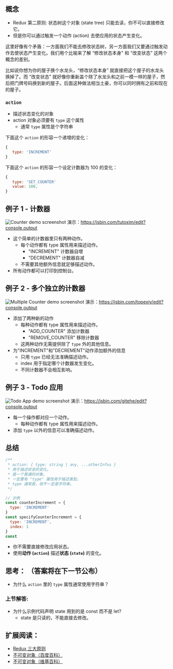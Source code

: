 <div class="dplayer-container">
  <div
    id="dplayer"
    class="dplayer"
    style="margin-bottom: 20px;"
    data-id="[02] 用动作描述状态变化"
    data-video="http://o71w1wc99.bkt.clouddn.com/02.mp4"
    data-subtitle="http://o71w1wc99.bkt.clouddn.com/02.vtt?v0.0.1"
    data-cover="http://o71w1wc99.bkt.clouddn.com/02.jpg?v0.0.1"
  ></div>
</div>

<script defer src="./js/DPlayer.min.js"></script>
<script defer src="./js/dplayer.js"></script>

## 概念

- Redux 第二原则: 状态树这个对象 (state tree) 只能去读，你不可以直接修改它。
- 但是你可以通过触发一个动作 (action) 去使应用的状态产生变化。

这里好像有个矛盾：一方面我们不能去修改状态树，另一方面我们又要通过触发动作去使状态产生变化。我们用个比喻来了解 “修改状态本身" 和 “改变状态” 这两个概念的差别。

比如说你想为你的屋子换个水龙头，“修改状态本身” 就直接把这个屋子的水龙头换掉了。而 “改变状态” 就好像你重新盖个除了水龙头和之前一模一样的屋子，然后把门牌号码换到新的屋子。后面这种做法相当土豪，你可以同时拥有之前和现在的屋子。

### `action`

- 描述状态变化的对象
- action 对象必须要有 `type` 这个属性
  - 通常 `type` 属性是个字符串
   

下面这个 `action` 的形容一个递增的变化：

```js
{
   type: 'INCREMENT'
}
```

下面这个 `action` 的形容一个设定计数器为 100 的变化：

```js
{
   type: 'SET_COUNTER'
   value: 100,
}
```

## 例子 1 - 计数器

![Counter demo screenshot][Lesson-2_Counter-screenshot]
演示：https://jsbin.com/tutoxim/edit?console,output

- 这个简单的计数器里只有两种动作。
  - 每个动作都有 type 属性用来描述动作。
    - "INCREMENT" 计数器自增
    - "DECREMENT" 计数器自减
  - 不需要其他额外信息就足够描述动作。
- 所有动作都可以打印到控制台。

## 例子 2 - 多个独立的计数器

![Multiple Counter demo screenshot][Lesson-2_Multiple-counters-screenshot]
演示：https://jsbin.com/topexiy/edit?console,output

- 添加了两种新的动作
  - 每种动作都有 type 属性用来描述动作。
    - "ADD_COUNTER" 添加计数器
    - "REMOVE_COUNTER" 移除计数器
  - 这两种动作无需提供除了 `type` 外的其他信息。
- 为"INCREMENT"和"DECREMENT"动作添加额外的信息
  - 只用 `type` 已经无法准确描述动作。
  - index 用于指定哪个计数器发生变化。
  - 不同计数器不会相互影响。

## 例子 3 - Todo 应用

![Todo App demo screenshot][Lesson-2_Todo-App-screenshot]
演示：https://jsbin.com/gitehe/edit?console,output

- 每一个操作都对应一个动作。
  - 每种动作都有 type 属性用来描述动作。
- 添加 `type` 以外的信息可以准确描述动作。

## 总结

```js
/**
 * action: { type: string | any, ...otherInfos }
 * 用于描述状态的变化。
 * 是一个普通的对象。
 * 一定要有 "type" 属性用于描述类型。
 * type 通常是，但不一定是字符串。
 */

// 示例
const counterIncrement = {
  type: 'INCREMENT'
}
const specifyCounterIncrement = {
  type: 'INCREMENT',
  index: 1
}
const
```

- 你不需要直接修改应用状态。
- 使用**动作 (`action`)** 描述**状态 (`state`)** 的变化。

## 思考： （答案将在下一节公布）

- 为什么 `action` 里的 `type` 属性通常使用字符串？

### 上节解答:

- 为什么示例代码声明 state 用到的是 const 而不是 let?
  - state 是只读的，不能直接去修改。

## 扩展阅读：

- [Redux 三大原则](http://cn.redux.js.org/docs/introduction/ThreePrinciples.html)
- [不可变对象（百度百科）](http://baike.baidu.com/link?url=Fgbv8gIdOK0atD6b4aDiB9EbgKxKcVzQroLuzhj9WXoW2m8T5rQdAkgMZZkzVOpd0HeTvl4dMYv7pz8YMQ8VgDxYi5Gy4iixTjmTC14I47sm7c0u4wJK6EnRQGKVBZAH)
- [不可变对象（维基百科）](https://zh.wikipedia.org/wiki/%E4%B8%8D%E5%8F%AF%E8%AE%8A%E7%89%A9%E4%BB%B6)

[Lesson-2_Counter-screenshot]: ../screenshots/Lesson-2_Counter-screenshot.png

[Lesson-2_Multiple-counters-screenshot]: ../screenshots/Lesson-2_Multiple-counters-screenshot.png

[Lesson-2_Todo-App-screenshot]: ../screenshots/Lesson-2_Todo-App-screenshot.png

<style>{% include "./css/dplayer.css" %}</style>
